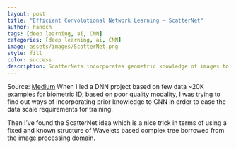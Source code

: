```yaml
---
layout: post
title: "Efficient Convolutional Network Learning — ScatterNet" 
author: hanoch
tags: [deep learning, ai, CNN]
categories: [deep learning, ai, CNN]
image: assets/images/ScatterNet.png
style: fill
color: success
description: ScatterNets incorporates geometric knowledge of images to produce discriminative and invariant features. The same outcome as CNN's first layers hold.
---
```


Source: [Medium](https://medium.com/@hanoch.kremer/efficient-convolutional-network-learning-scatternet-648dd672818c)
When I led a DNN project based on few data ~20K examples for biometric ID, based on poor quality modality, 
I was trying to find out ways of incorporating prior knowledge to CNN in order to ease the data scale 
requirements for training. 

Then I’ve found the ScatterNet idea which is a nice trick in terms of using a fixed and known 
structure of Wavelets based complex tree borrowed from the image processing domain.
